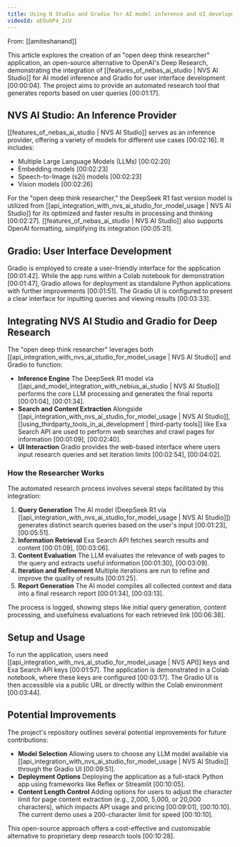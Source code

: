 ```yaml
---
title: Using N Studio and Gradio for AI model inference and UI development
videoId: aEOu9P4_2cU
---
```


From: [[amiteshanand]] <br/> 

This article explores the creation of an "open deep think researcher" application, an open-source alternative to OpenAI's Deep Research, demonstrating the integration of [[features_of_nebas_ai_studio | NVS AI Studio]] for AI model inference and Gradio for user interface development <a class="yt-timestamp" data-t="00:00:04">[00:00:04]</a>. The project aims to provide an automated research tool that generates reports based on user queries <a class="yt-timestamp" data-t="00:01:17">[00:01:17]</a>.

## NVS AI Studio: An Inference Provider

[[features_of_nebas_ai_studio | NVS AI Studio]] serves as an inference provider, offering a variety of models for different use cases <a class="yt-timestamp" data-t="00:02:16">[00:02:16]</a>.
It includes:
*   Multiple Large Language Models (LLMs) <a class="yt-timestamp" data-t="00:02:20">[00:02:20]</a>
*   Embedding models <a class="yt-timestamp" data-t="00:02:23">[00:02:23]</a>
*   Speech-to-Image (s2i) models <a class="yt-timestamp" data-t="00:02:23">[00:02:23]</a>
*   Vision models <a class="yt-timestamp" data-t="00:02:26">[00:02:26]</a>

For the "open deep think researcher," the DeepSeek R1 fast version model is utilized from [[api_integration_with_nvs_ai_studio_for_model_usage | NVS AI Studio]] for its optimized and faster results in processing and thinking <a class="yt-timestamp" data-t="00:02:27">[00:02:27]</a>. [[features_of_nebas_ai_studio | NVS AI Studio]] also supports OpenAI formatting, simplifying its integration <a class="yt-timestamp" data-t="00:05:31">[00:05:31]</a>.

## Gradio: User Interface Development

Gradio is employed to create a user-friendly interface for the application <a class="yt-timestamp" data-t="00:01:42">[00:01:42]</a>. While the app runs within a Colab notebook for demonstration <a class="yt-timestamp" data-t="00:01:47">[00:01:47]</a>, Gradio allows for deployment as standalone Python applications with further improvements <a class="yt-timestamp" data-t="00:01:51">[00:01:51]</a>. The Gradio UI is configured to present a clear interface for inputting queries and viewing results <a class="yt-timestamp" data-t="00:03:33">[00:03:33]</a>.

## Integrating NVS AI Studio and Gradio for Deep Research

The "open deep think researcher" leverages both [[api_integration_with_nvs_ai_studio_for_model_usage | NVS AI Studio]] and Gradio to function:

*   **Inference Engine** The DeepSeek R1 model via [[api_and_model_integration_with_nebius_ai_studio | NVS AI Studio]] performs the core LLM processing and generates the final reports <a class="yt-timestamp" data-t="00:01:04">[00:01:04]</a>, <a class="yt-timestamp" data-t="00:01:34">[00:01:34]</a>.
*   **Search and Content Extraction** Alongside [[api_integration_with_nvs_ai_studio_for_model_usage | NVS AI Studio]], [[using_thirdparty_tools_in_ai_development | third-party tools]] like Exa Search API are used to perform web searches and crawl pages for information <a class="yt-timestamp" data-t="00:01:09">[00:01:09]</a>, <a class="yt-timestamp" data-t="00:02:40">[00:02:40]</a>.
*   **UI Interaction** Gradio provides the web-based interface where users input research queries and set iteration limits <a class="yt-timestamp" data-t="00:02:54">[00:02:54]</a>, <a class="yt-timestamp" data-t="00:04:02">[00:04:02]</a>.

### How the Researcher Works

The automated research process involves several steps facilitated by this integration:
1.  **Query Generation** The AI model (DeepSeek R1 via [[api_integration_with_nvs_ai_studio_for_model_usage | NVS AI Studio]]) generates distinct search queries based on the user's input <a class="yt-timestamp" data-t="00:01:23">[00:01:23]</a>, <a class="yt-timestamp" data-t="00:05:51">[00:05:51]</a>.
2.  **Information Retrieval** Exa Search API fetches search results and content <a class="yt-timestamp" data-t="00:01:09">[00:01:09]</a>, <a class="yt-timestamp" data-t="00:03:06">[00:03:06]</a>.
3.  **Content Evaluation** The LLM evaluates the relevance of web pages to the query and extracts useful information <a class="yt-timestamp" data-t="00:01:30">[00:01:30]</a>, <a class="yt-timestamp" data-t="00:03:09">[00:03:09]</a>.
4.  **Iteration and Refinement** Multiple iterations are run to refine and improve the quality of results <a class="yt-timestamp" data-t="00:01:25">[00:01:25]</a>.
5.  **Report Generation** The AI model compiles all collected context and data into a final research report <a class="yt-timestamp" data-t="00:01:34">[00:01:34]</a>, <a class="yt-timestamp" data-t="00:03:13">[00:03:13]</a>.

The process is logged, showing steps like initial query generation, content processing, and usefulness evaluations for each retrieved link <a class="yt-timestamp" data-t="00:06:38">[00:06:38]</a>.

## Setup and Usage

To run the application, users need [[api_integration_with_nvs_ai_studio_for_model_usage | NVS API]] keys and Exa Search API keys <a class="yt-timestamp" data-t="00:01:57">[00:01:57]</a>. The application is demonstrated in a Colab notebook, where these keys are configured <a class="yt-timestamp" data-t="00:03:17">[00:03:17]</a>. The Gradio UI is then accessible via a public URL or directly within the Colab environment <a class="yt-timestamp" data-t="00:03:44">[00:03:44]</a>.

## Potential Improvements

The project's repository outlines several potential improvements for future contributions:
*   **Model Selection** Allowing users to choose any LLM model available via [[api_integration_with_nvs_ai_studio_for_model_usage | NVS AI Studio]] through the Gradio UI <a class="yt-timestamp" data-t="00:09:51">[00:09:51]</a>.
*   **Deployment Options** Deploying the application as a full-stack Python app using frameworks like Reflex or Streamlit <a class="yt-timestamp" data-t="00:10:05">[00:10:05]</a>.
*   **Content Length Control** Adding options for users to adjust the character limit for page content extraction (e.g., 2,000, 5,000, or 20,000 characters), which impacts API usage and pricing <a class="yt-timestamp" data-t="00:09:01">[00:09:01]</a>, <a class="yt-timestamp" data-t="00:10:10">[00:10:10]</a>. The current demo uses a 200-character limit for speed <a class="yt-timestamp" data-t="00:10:10">[00:10:10]</a>.

This open-source approach offers a cost-effective and customizable alternative to proprietary deep research tools <a class="yt-timestamp" data-t="00:10:28">[00:10:28]</a>.